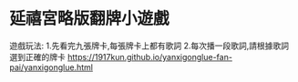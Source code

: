 # 延禧宮略版翻牌小遊戲
遊戲玩法:
1.先看完九張牌卡,每張牌卡上都有歌詞
2.每次播一段歌詞,請根據歌詞選到正確的牌卡
https://1917kun.github.io/yanxigonglue-fan-pai/yanxigonglue.html
